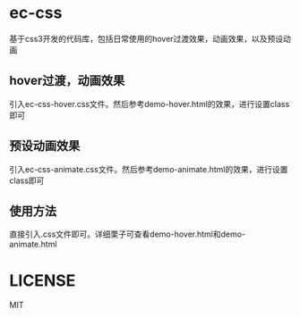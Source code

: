 # ec-css
基于css3开发的代码库，包括日常使用的hover过渡效果，动画效果，以及预设动画

## hover过渡，动画效果
引入ec-css-hover.css文件。然后参考demo-hover.html的效果，进行设置class即可

## 预设动画效果
引入ec-css-animate.css文件。然后参考demo-animate.html的效果，进行设置class即可

## 使用方法
直接引入.css文件即可。详细栗子可查看demo-hover.html和demo-animate.html

# LICENSE
MIT
